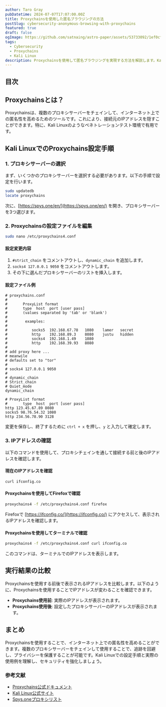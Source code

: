 ```yaml
---
author: Taro Gray
pubDatetime: 2024-07-07T17:07:00.00Z
title: Proxychainsを使用した匿名ブラウジングの方法
postSlug: cybersecurity-anonymous-browsing-with-proxychains
featured: true
draft: false
ogImage: https://github.com/satnaing/astro-paper/assets/53733092/1ef0cf03-8137-4d67-ac81-84a032119e3a
tags:
  - Cybersecurity
  - Proxychains
  - Kali Linux
description: Proxychainsを使用して匿名ブラウジングを実現する方法を解説します。Kali Linuxでの設定手順、プロキシサーバーの選択と設定、実際の使用例について詳しく説明します。
---
```


## 目次

## Proxychainsとは？

Proxychainsは、複数のプロキシサーバーをチェインして、インターネット上での匿名性を高めるためのツールです。これにより、接続元のIPアドレスを隠すことができます。特に、Kali Linuxのようなペネトレーションテスト環境で有用です。

## Kali LinuxでのProxychains設定手順

### 1. プロキシサーバーの選択

まず、いくつかのプロキシサーバーを選択する必要があります。以下の手順で設定を行います。

```sh
sudo updatedb
locate proxychains
```

次に、[https://spys.one/en/](https://spys.one/en/) を開き、プロキシサーバーを3つ選びます。

### 2. Proxychainsの設定ファイルを編集

```sh
sudo nano /etc/proxychains4.conf
```

#### 設定変更内容

1. `#strict_chain` をコメントアウトし、`dynamic_chain` を追加します。
2. `socks4 127.0.0.1 9050` をコメントアウトします。
3. その下に選んだプロキシサーバーのリストを挿入します。

#### 設定ファイル例

```plaintext
# proxychains.conf
#
#       ProxyList format
#       type  host  port [user pass]
#       (values separated by 'tab' or 'blank')
#
#        examples:
#
#           socks5  192.168.67.78   1080    lamer   secret
#           http    192.168.89.3    8080    justu   hidden
#           socks4  192.168.1.49    1080
#           http    192.168.39.93   8080
#
# add proxy here ...
# meanwile
# defaults set to "tor"
#
# socks4 127.0.0.1 9050
#
# dynamic_chain
# Strict_chain
# Quiet_mode
dynamic_chain

# ProxyList format
#       type  host  port [user pass]
http 123.45.67.89 8080
socks5 98.76.54.32 1080
http 234.56.78.90 3128
```

変更を保存し、終了するために `ctrl + x` を押し、`y` と入力して確定します。

### 3. IPアドレスの確認

以下のコマンドを使用して、プロキシチェインを通して接続する前と後のIPアドレスを確認します。

#### 現在のIPアドレスを確認

```sh
curl ifconfig.co
```

#### Proxychainsを使用してFirefoxで確認

```sh
proxychains4 -f /etc/proxychains4.conf firefox
```

Firefoxで [https://ifconfig.co/](https://ifconfig.co/) にアクセスして、表示されるIPアドレスを確認します。

#### Proxychainsを使用してターミナルで確認

```sh
proxychains4 -f /etc/proxychains4.conf curl ifconfig.co
```

このコマンドは、ターミナルでのIPアドレスを表示します。

## 実行結果の比較

Proxychainsを使用する前後で表示されるIPアドレスを比較します。以下のように、Proxychainsを使用することでIPアドレスが変わることを確認できます。

- **Proxychains使用前**: 実際のIPアドレスが表示されます。
- **Proxychains使用後**: 設定したプロキシサーバーのIPアドレスが表示されます。

## まとめ

Proxychainsを使用することで、インターネット上での匿名性を高めることができます。複数のプロキシサーバーをチェインして使用することで、追跡を回避し、プライバシーを保護することが可能です。Kali Linuxでの設定手順と実際の使用例を理解し、セキュリティを強化しましょう。

### 参考文献

- [Proxychains公式ドキュメント](http://proxychains.sourceforge.net/)
- [Kali Linux公式サイト](https://www.kali.org/)
- [Spys.oneプロキシリスト](https://spys.one/en/)
